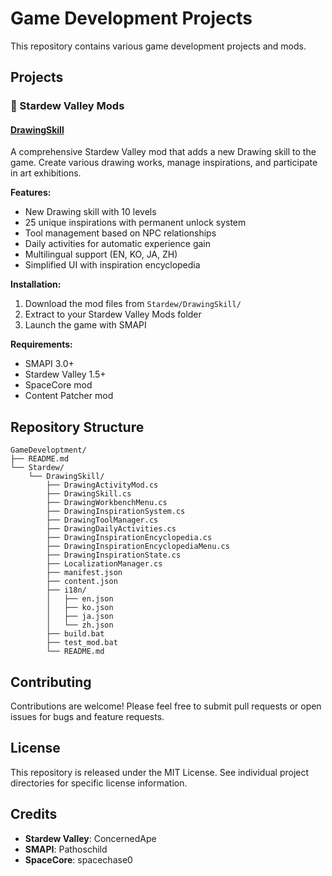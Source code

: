 # Game Development Projects

This repository contains various game development projects and mods.

## Projects

### 🎨 Stardew Valley Mods

#### [DrawingSkill](./Stardew/DrawingSkill/)
A comprehensive Stardew Valley mod that adds a new Drawing skill to the game. Create various drawing works, manage inspirations, and participate in art exhibitions.

**Features:**
- New Drawing skill with 10 levels
- 25 unique inspirations with permanent unlock system
- Tool management based on NPC relationships
- Daily activities for automatic experience gain
- Multilingual support (EN, KO, JA, ZH)
- Simplified UI with inspiration encyclopedia

**Installation:**
1. Download the mod files from `Stardew/DrawingSkill/`
2. Extract to your Stardew Valley Mods folder
3. Launch the game with SMAPI

**Requirements:**
- SMAPI 3.0+
- Stardew Valley 1.5+
- SpaceCore mod
- Content Patcher mod

## Repository Structure

```
GameDeveloptment/
├── README.md
└── Stardew/
    └── DrawingSkill/
        ├── DrawingActivityMod.cs
        ├── DrawingSkill.cs
        ├── DrawingWorkbenchMenu.cs
        ├── DrawingInspirationSystem.cs
        ├── DrawingToolManager.cs
        ├── DrawingDailyActivities.cs
        ├── DrawingInspirationEncyclopedia.cs
        ├── DrawingInspirationEncyclopediaMenu.cs
        ├── DrawingInspirationState.cs
        ├── LocalizationManager.cs
        ├── manifest.json
        ├── content.json
        ├── i18n/
        │   ├── en.json
        │   ├── ko.json
        │   ├── ja.json
        │   └── zh.json
        ├── build.bat
        ├── test_mod.bat
        └── README.md
```

## Contributing

Contributions are welcome! Please feel free to submit pull requests or open issues for bugs and feature requests.

## License

This repository is released under the MIT License. See individual project directories for specific license information.

## Credits

- **Stardew Valley**: ConcernedApe
- **SMAPI**: Pathoschild
- **SpaceCore**: spacechase0